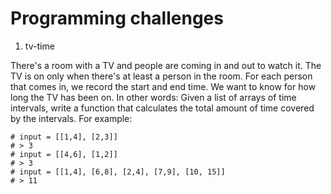 # Programming challenges

1. tv-time

There's a room with a TV and people are coming in and out to watch it. The TV is on only when there's at least a person in the room. 
For each person that comes in, we record the start and end time. We want to know for how long the TV has been on. In other words: 
Given a list of arrays of time intervals, write a function that calculates the total amount of time covered by the intervals. 
For example: 

```
# input = [[1,4], [2,3]] 
# > 3 
# input = [[4,6], [1,2]] 
# > 3 
# input = [[1,4], [6,8], [2,4], [7,9], [10, 15]] 
# > 11
```
